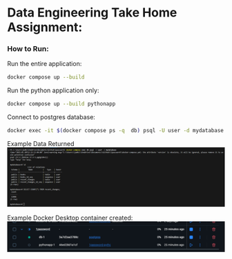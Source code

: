 # Data Engineering Take Home Assignment:

### How to Run:

Run the entire application:
```bash
docker compose up --build
```

Run the python application only:
```bash
docker compose up --build pythonapp
```

Connect to postgres database:
```bash
docker exec -it $(docker compose ps -q  db) psql -U user -d mydatabase
```

Example Data Returned
![alt text](image.png)

Example Docker Desktop container created:
![alt text](image-1.png)